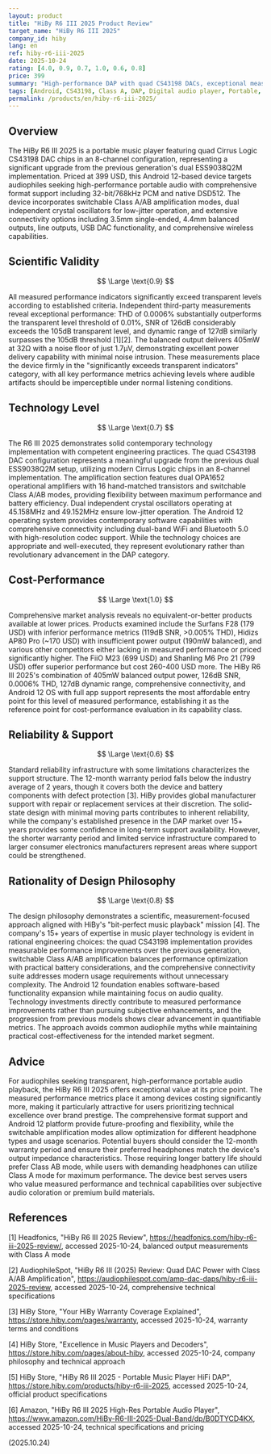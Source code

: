 ```yaml
---
layout: product
title: "HiBy R6 III 2025 Product Review"
target_name: "HiBy R6 III 2025"
company_id: hiby
lang: en
ref: hiby-r6-iii-2025
date: 2025-10-24
rating: [4.0, 0.9, 0.7, 1.0, 0.6, 0.8]
price: 399
summary: "High-performance DAP with quad CS43198 DACs, exceptional measured performance, and comprehensive connectivity, representing the most affordable option in its measured performance class."
tags: [Android, CS43198, Class A, DAP, Digital audio player, Portable, Quad-DAC]
permalink: /products/en/hiby-r6-iii-2025/
---
```

## Overview

The HiBy R6 III 2025 is a portable music player featuring quad Cirrus Logic CS43198 DAC chips in an 8-channel configuration, representing a significant upgrade from the previous generation's dual ESS9038Q2M implementation. Priced at 399 USD, this Android 12-based device targets audiophiles seeking high-performance portable audio with comprehensive format support including 32-bit/768kHz PCM and native DSD512. The device incorporates switchable Class A/AB amplification modes, dual independent crystal oscillators for low-jitter operation, and extensive connectivity options including 3.5mm single-ended, 4.4mm balanced outputs, line outputs, USB DAC functionality, and comprehensive wireless capabilities.

## Scientific Validity

$$ \Large \text{0.9} $$

All measured performance indicators significantly exceed transparent levels according to established criteria. Independent third-party measurements reveal exceptional performance: THD of 0.0006% substantially outperforms the transparent level threshold of 0.01%, SNR of 126dB considerably exceeds the 105dB transparent level, and dynamic range of 127dB similarly surpasses the 105dB threshold [1][2]. The balanced output delivers 405mW at 32Ω with a noise floor of just 1.7μV, demonstrating excellent power delivery capability with minimal noise intrusion. These measurements place the device firmly in the "significantly exceeds transparent indicators" category, with all key performance metrics achieving levels where audible artifacts should be imperceptible under normal listening conditions.

## Technology Level

$$ \Large \text{0.7} $$

The R6 III 2025 demonstrates solid contemporary technology implementation with competent engineering practices. The quad CS43198 DAC configuration represents a meaningful upgrade from the previous dual ESS9038Q2M setup, utilizing modern Cirrus Logic chips in an 8-channel implementation. The amplification section features dual OPA1652 operational amplifiers with 16 hand-matched transistors and switchable Class A/AB modes, providing flexibility between maximum performance and battery efficiency. Dual independent crystal oscillators operating at 45.158MHz and 49.152MHz ensure low-jitter operation. The Android 12 operating system provides contemporary software capabilities with comprehensive connectivity including dual-band WiFi and Bluetooth 5.0 with high-resolution codec support. While the technology choices are appropriate and well-executed, they represent evolutionary rather than revolutionary advancement in the DAP category.

## Cost-Performance

$$ \Large \text{1.0} $$

Comprehensive market analysis reveals no equivalent-or-better products available at lower prices. Products examined include the Surfans F28 (179 USD) with inferior performance metrics (119dB SNR, >0.005% THD), Hidizs AP80 Pro (~170 USD) with insufficient power output (190mW balanced), and various other competitors either lacking in measured performance or priced significantly higher. The FiiO M23 (699 USD) and Shanling M6 Pro 21 (799 USD) offer superior performance but cost 260-400 USD more. The HiBy R6 III 2025's combination of 405mW balanced output power, 126dB SNR, 0.0006% THD, 127dB dynamic range, comprehensive connectivity, and Android 12 OS with full app support represents the most affordable entry point for this level of measured performance, establishing it as the reference point for cost-performance evaluation in its capability class.

## Reliability & Support

$$ \Large \text{0.6} $$

Standard reliability infrastructure with some limitations characterizes the support structure. The 12-month warranty period falls below the industry average of 2 years, though it covers both the device and battery components with defect protection [3]. HiBy provides global manufacturer support with repair or replacement services at their discretion. The solid-state design with minimal moving parts contributes to inherent reliability, while the company's established presence in the DAP market over 15+ years provides some confidence in long-term support availability. However, the shorter warranty period and limited service infrastructure compared to larger consumer electronics manufacturers represent areas where support could be strengthened.

## Rationality of Design Philosophy

$$ \Large \text{0.8} $$

The design philosophy demonstrates a scientific, measurement-focused approach aligned with HiBy's "bit-perfect music playback" mission [4]. The company's 15+ years of expertise in music player technology is evident in rational engineering choices: the quad CS43198 implementation provides measurable performance improvements over the previous generation, switchable Class A/AB amplification balances performance optimization with practical battery considerations, and the comprehensive connectivity suite addresses modern usage requirements without unnecessary complexity. The Android 12 foundation enables software-based functionality expansion while maintaining focus on audio quality. Technology investments directly contribute to measured performance improvements rather than pursuing subjective enhancements, and the progression from previous models shows clear advancement in quantifiable metrics. The approach avoids common audiophile myths while maintaining practical cost-effectiveness for the intended market segment.

## Advice

For audiophiles seeking transparent, high-performance portable audio playback, the HiBy R6 III 2025 offers exceptional value at its price point. The measured performance metrics place it among devices costing significantly more, making it particularly attractive for users prioritizing technical excellence over brand prestige. The comprehensive format support and Android 12 platform provide future-proofing and flexibility, while the switchable amplification modes allow optimization for different headphone types and usage scenarios. Potential buyers should consider the 12-month warranty period and ensure their preferred headphones match the device's output impedance characteristics. Those requiring longer battery life should prefer Class AB mode, while users with demanding headphones can utilize Class A mode for maximum performance. The device best serves users who value measured performance and technical capabilities over subjective audio coloration or premium build materials.

## References

[1] Headfonics, "HiBy R6 III 2025 Review", https://headfonics.com/hiby-r6-iii-2025-review/, accessed 2025-10-24, balanced output measurements with Class A mode

[2] AudiophileSpot, "HiBy R6 III (2025) Review: Quad DAC Power with Class A/AB Amplification", https://audiophilespot.com/amp-dac-daps/hiby-r6-iii-2025-review, accessed 2025-10-24, comprehensive technical specifications

[3] HiBy Store, "Your HiBy Warranty Coverage Explained", https://store.hiby.com/pages/warranty, accessed 2025-10-24, warranty terms and conditions

[4] HiBy Store, "Excellence in Music Players and Decoders", https://store.hiby.com/pages/about-hiby, accessed 2025-10-24, company philosophy and technical approach

[5] HiBy Store, "HiBy R6 III 2025 - Portable Music Player HiFi DAP", https://store.hiby.com/products/hiby-r6-iii-2025, accessed 2025-10-24, official product specifications

[6] Amazon, "HiBy R6 III 2025 High-Res Portable Audio Player", https://www.amazon.com/HiBy-R6-III-2025-Dual-Band/dp/B0DTYCD4KX, accessed 2025-10-24, technical specifications and pricing

(2025.10.24)